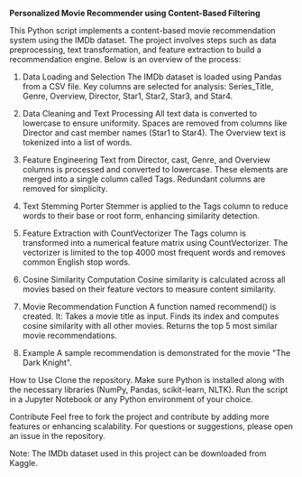 **Personalized Movie Recommender using Content-Based Filtering**

This Python script implements a content-based movie recommendation system using the IMDb dataset. The project involves steps such as data preprocessing, text transformation, and feature extraction to build a recommendation engine. Below is an overview of the process:

1. Data Loading and Selection
The IMDb dataset is loaded using Pandas from a CSV file.
Key columns are selected for analysis: Series_Title, Genre, Overview, Director, Star1, Star2, Star3, and Star4.

2. Data Cleaning and Text Processing
All text data is converted to lowercase to ensure uniformity.
Spaces are removed from columns like Director and cast member names (Star1 to Star4).
The Overview text is tokenized into a list of words.

3. Feature Engineering
Text from Director, cast, Genre, and Overview columns is processed and converted to lowercase.
These elements are merged into a single column called Tags.
Redundant columns are removed for simplicity.

4. Text Stemming
Porter Stemmer is applied to the Tags column to reduce words to their base or root form, enhancing similarity detection.

5. Feature Extraction with CountVectorizer
The Tags column is transformed into a numerical feature matrix using CountVectorizer.
The vectorizer is limited to the top 4000 most frequent words and removes common English stop words.

6. Cosine Similarity Computation
Cosine similarity is calculated across all movies based on their feature vectors to measure content similarity.

7. Movie Recommendation Function
A function named recommend() is created. It:
Takes a movie title as input.
Finds its index and computes cosine similarity with all other movies.
Returns the top 5 most similar movie recommendations.

8. Example
A sample recommendation is demonstrated for the movie "The Dark Knight".


How to Use
Clone the repository.
Make sure Python is installed along with the necessary libraries (NumPy, Pandas, scikit-learn, NLTK).
Run the script in a Jupyter Notebook or any Python environment of your choice.



Contribute
Feel free to fork the project and contribute by adding more features or enhancing scalability. For questions or suggestions, please open an issue in the repository.

Note: The IMDb dataset used in this project can be downloaded from Kaggle.
